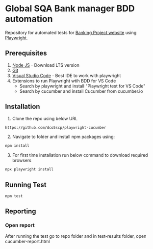 # Global SQA Bank manager BDD automation

Repository for automated tests for [Banking Project website](https://www.globalsqa.com/angularJs-protractor/BankingProject/#/login/) using [Playwright](https://playwright.dev/).

## Prerequisites 
1. [Node JS](https://nodejs.org/) - Download LTS version
2. [Git](https://git-scm.com/)
3. [Visual Studio Code](https://code.visualstudio.com/) - Best IDE to work with playwright
4. Extensions to run Playwright wtih BDD for VS Code
    - Search by playwright and install "Playwright test for VS Code"
    - Search by cucumber and install Cucumber from cucumber.io 

## Installation

1. Clone the repo using below URL

```sh
https://github.com/dco5scp/playwright-cucumber
```

2. Navigate to folder and install npm packages using:

```sh
npm install 
```

3. For first time installation run below command to download required browsers

```sh
npx playwright install
```

## Running Test

```bash
npm test
```


## Reporting
### Open report
 
 After running the test go to repo folder and in test-results folder, open cucumber-report.html